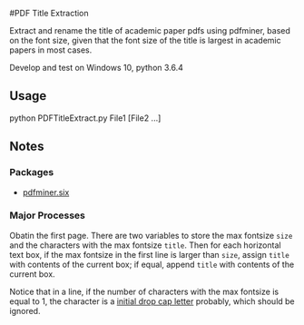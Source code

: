#PDF Title Extraction

Extract and rename the title of academic paper pdfs using pdfminer, based on the font size, given that the font size of the title is largest in academic papers in most cases.

Develop and test on Windows 10, python 3.6.4

## Usage

python PDFTitleExtract.py File1 [File2 ...]

## Notes

### Packages

* [pdfminer.six](https://github.com/pdfminer/pdfminer.six)

### Major Processes

Obatin the first page. There are two variables to store the max fontsize ```size``` and the characters with the max fontsize ```title```. Then for each horizontal text box, if the max fontsize in the first line is larger than ```size```, assign ```title``` with contents of the current box; if equal, append ```title``` with contents of the current box.

Notice that in a line, if the number of characters with the max fontsize is equal to 1, the character is a [initial drop cap letter](http://www.magazinedesigning.com/drop-caps-and-initial-letters/) probably, which should be ignored.




